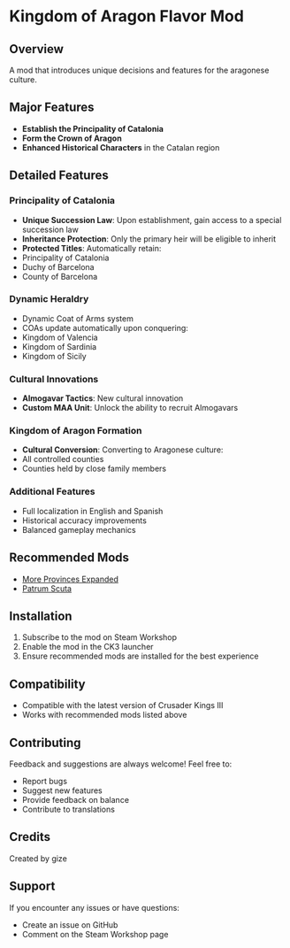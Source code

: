 # Kingdom of Aragon Flavor Mod

## Overview
A mod that introduces unique decisions and features for the aragonese culture.

## Major Features
- **Establish the Principality of Catalonia**
- **Form the Crown of Aragon**
- **Enhanced Historical Characters** in the Catalan region

## Detailed Features

### Principality of Catalonia
- **Unique Succession Law**: Upon establishment, gain access to a special succession law
- **Inheritance Protection**: Only the primary heir will be eligible to inherit
- **Protected Titles**: Automatically retain:
 - Principality of Catalonia
 - Duchy of Barcelona
 - County of Barcelona

### Dynamic Heraldry
- Dynamic Coat of Arms system
- COAs update automatically upon conquering:
 - Kingdom of Valencia
 - Kingdom of Sardinia
 - Kingdom of Sicily

### Cultural Innovations
- **Almogavar Tactics**: New cultural innovation
- **Custom MAA Unit**: Unlock the ability to recruit Almogavars

### Kingdom of Aragon Formation
- **Cultural Conversion**: Converting to Aragonese culture:
 - All controlled counties
 - Counties held by close family members

### Additional Features
- Full localization in English and Spanish
- Historical accuracy improvements
- Balanced gameplay mechanics

## Recommended Mods
- [More Provinces Expanded](https://steamcommunity.com/workshop/filedetails/?id=2960153137)
- [Patrum Scuta](https://steamcommunity.com/sharedfiles/filedetails/?id=2877995588)

## Installation
1. Subscribe to the mod on Steam Workshop
2. Enable the mod in the CK3 launcher
3. Ensure recommended mods are installed for the best experience

## Compatibility
- Compatible with the latest version of Crusader Kings III
- Works with recommended mods listed above

## Contributing
Feedback and suggestions are always welcome! Feel free to:
- Report bugs
- Suggest new features
- Provide feedback on balance
- Contribute to translations

## Credits
Created by gize

## Support
If you encounter any issues or have questions:
- Create an issue on GitHub
- Comment on the Steam Workshop page
